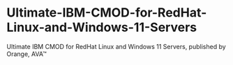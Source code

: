 # Ultimate-IBM-CMOD-for-RedHat-Linux-and-Windows-11-Servers
Ultimate IBM CMOD for RedHat Linux and Windows 11 Servers, published by Orange, AVA™
